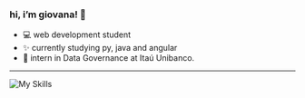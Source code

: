 
### hi, i’m giovana! 🌈

- 💻 web development student
- ✨ currently studying py, java and angular 
- 💼 intern in Data Governance at Itaú Unibanco.

<hr>

![My Skills](https://skillicons.dev/icons?i=js,py,java,spring,mysql,react,angular,aws,docker,git)



